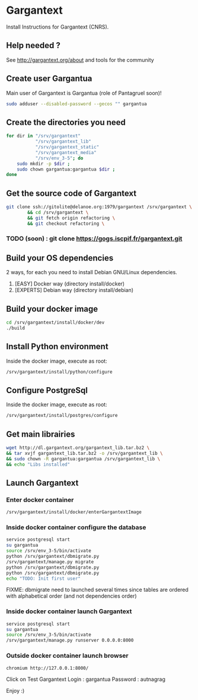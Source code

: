 Gargantext
==========

Install Instructions for Gargantext (CNRS).

## Help needed ?
See http://gargantext.org/about and tools for the community

## Create user Gargantua

Main user of Gargantext is Gargantua (role of Pantagruel soon)!

``` bash
sudo adduser --disabled-password --gecos "" gargantua
```

## Create the directories you need

``` bash
for dir in "/srv/gargantext"
           "/srv/gargantext_lib"
           "/srv/gargantext_static"
           "/srv/gargantext_media"
           "/srv/env_3-5"; do 
    sudo mkdir -p $dir ;
    sudo chown gargantua:gargantua $dir ; 
done
```

## Get the source code of Gargantext

``` bash
git clone ssh://gitolite@delanoe.org:1979/gargantext /srv/gargantext \
        && cd /srv/gargantext \
        && git fetch origin refactoring \
        && git checkout refactoring \
```

### TODO (soon) : git clone https://gogs.iscpif.fr/gargantext.git

## Build your OS dependencies

2 ways, for each you need to install Debian GNU/Linux dependencies.

1) [EASY] Docker way (directory install/docker)
2) [EXPERTS] Debian way (directory install/debian)

## Build your docker image
``` bash
cd /srv/gargantext/install/docker/dev
./build
```

## Install Python environment
Inside the docker image, execute as root:
``` bash
/srv/gargantext/install/python/configure
```

## Configure PostgreSql
Inside the docker image, execute as root:
``` bash
/srv/gargantext/install/postgres/configure
```

## Get main librairies
``` bash
wget http://dl.gargantext.org/gargantext_lib.tar.bz2 \
&& tar xvjf gargantext_lib.tar.bz2 -o /srv/gargantext_lib \
&& sudo chown -R gargantua:gargantua /srv/gargantext_lib \
&& echo "Libs installed"
```

## Launch Gargantext

### Enter docker container
``` bash
/srv/gargantext/install/docker/enterGargantextImage
```

### Inside docker container configure the database
``` bash
service postgresql start
su gargantua
source /srv/env_3-5/bin/activate
python /srv/gargantext/dbmigrate.py
/srv/gargantext/manage.py migrate
python /srv/gargantext/dbmigrate.py
python /srv/gargantext/dbmigrate.py
echo "TODO: Init first user"
```

FIXME: dbmigrate need to launched several times since tables are
ordered with alphabetical order (and not dependencies order)

### Inside docker container launch Gargantext
``` bash
service postgresql start
su gargantua
source /srv/env_3-5/bin/activate
/srv/gargantext/manage.py runserver 0.0.0.0:8000
```

### Outside docker container launch browser
``` bash
chromium http://127.0.0.1:8000/
```

Click on Test Gargantext
Login : gargantua
Password : autnagrag

Enjoy :)

